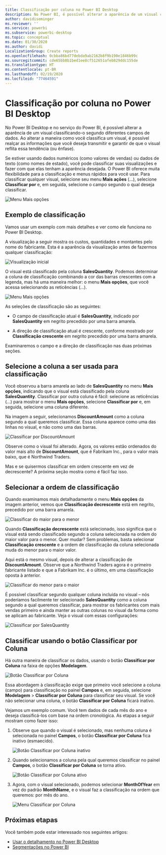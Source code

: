 ```yaml
---
title: Classificação por coluna no Power BI Desktop
description: No Power BI, é possível alterar a aparência de um visual classificando-o segundo diferentes campos de dados.
author: davidiseminger
ms.reviewer: ''
ms.service: powerbi
ms.subservice: powerbi-desktop
ms.topic: conceptual
ms.date: 01/30/2020
ms.author: davidi
LocalizationGroup: Create reports
ms.openlocfilehash: 0cbba86bd77debda9ab2162b8f9b190e1846b99c
ms.sourcegitcommit: cde65bb8b1bed1ee8cf512651afeb829ddc155de
ms.translationtype: HT
ms.contentlocale: pt-BR
ms.lasthandoff: 02/19/2020
ms.locfileid: "77464591"
---
```

# <a name="sort-by-column-in-power-bi-desktop"></a>Classificação por coluna no Power BI Desktop
No Power BI Desktop e no serviço do Power BI, é possível alterar a aparência de um visual classificando-o segundo diferentes campos de dados. Ao alterar a maneira como você classifica um visual, é possível realçar as informações que você deseja transmitir e garantir de que o visual reflita essa tendência (ou ênfase).

Se estiver usando dados numéricos (como valores de vendas) ou dados de texto (como nomes de estado), você pode classificar suas visualizações e fazer com que elas tenham a aparência desejada. O Power BI oferece muita flexibilidade para a classificação e menus rápidos para você usar. Para classificar qualquer visual, selecione seu menu **Mais ações** (...), selecione **Classificar por** e, em seguida, selecione o campo segundo o qual deseja classificar.

![Menu Mais opções](media/desktop-sort-by-column/sortbycolumn_2.png)

## <a name="sorting-example"></a>Exemplo de classificação
Vamos usar um exemplo com mais detalhes e ver como ele funciona no Power BI Desktop.

A visualização a seguir mostra os custos, quantidades e montantes pelo nome do fabricante. Esta é a aparência da visualização antes de fazermos qualquer classificação:

![Visualização inicial](media/desktop-sort-by-column/sortbycolumn_1.png)

O visual está classificado pela coluna **SalesQuantity**. Podemos determinar a coluna de classificação combinando a cor das barras crescentes com a legenda, mas há uma maneira melhor: o menu **Mais opções**, que você acessa selecionando as reticências (...).

![Menu Mais opções](media/desktop-sort-by-column/sortbycolumn_2.png)

As seleções de classificação são as seguintes:

* O campo de classificação atual é **SalesQuantity**, indicado por **SalesQuantity** em negrito precedido por uma barra amarela. 

* A direção de classificação atual é crescente, conforme mostrado por **Classificação crescente** em negrito precedido por uma barra amarela.

Examinaremos o campo e a direção de classificação nas duas próximas seções.

## <a name="select-which-column-to-use-for-sorting"></a>Selecione a coluna a ser usada para classificação
Você observou a barra amarela ao lado de **SalesQuantity** no menu **Mais opções**, indicando que o visual está classificado pela coluna **SalesQuantity**. Classificar por outra coluna é fácil: selecione as reticências (...) para mostrar o menu **Mais opções**, selecione **Classificar por** e, em seguida, selecione uma coluna diferente.

Na imagem a seguir, selecionamos **DiscountAmount** como a coluna segundo a qual queremos classificar. Essa coluna aparece como uma das linhas no visual, e não como uma das barras. 

![Classificar por DiscountAmount](media/desktop-sort-by-column/sortbycolumn_3.png)

Observe como o visual foi alterado. Agora, os valores estão ordenados do valor mais alto de **DiscountAmount**, que é Fabrikam Inc., para o valor mais baixo, que é Northwind Traders. 

Mas e se quisermos classificar em ordem crescente em vez de decrescente? A próxima seção mostra como é fácil faz isso.

## <a name="select-the-sort-order"></a>Selecionar a ordem de classificação
Quando examinamos mais detalhadamente o menu **Mais opções** da imagem anterior, vemos que **Classificação decrescente** está em negrito, precedido por uma barra amarela.

![Classificar do maior para o menor](media/desktop-sort-by-column/sortbycolumn_4.png)

Quando **Classificação decrescente** está selecionado, isso significa que o visual está sendo classificado segundo a coluna selecionada na ordem do maior valor para o menor. Quer mudar? Sem problemas, basta selecionar **Classificação crescente** e a ordem de classificação da coluna selecionada muda do menor para o maior valor.

Aqui está o mesmo visual, depois de alterar a classificação de **DiscountAmount**. Observe que a Northwind Traders agora é o primeiro fabricante listado e que a Fabrikam Inc. é o último, em uma classificação oposta à anterior.

![Classificar do menor para o maior](media/desktop-sort-by-column/sortbycolumn_5.png)

É possível classificar segundo qualquer coluna incluída no visual – nós poderíamos facilmente ter selecionado **SalesQuantity** como a coluna segundo a qual queremos classificar, para mostrar os fabricantes com mais vendas primeiro e ainda manter as outras colunas no visual da forma como se aplicam ao fabricante. Veja o visual com essas configurações:

![Classificar por SalesQuantity](media/desktop-sort-by-column/sortbycolumn_6.png)

## <a name="sort-using-the-sort-by-column-button"></a>Classificar usando o botão Classificar por Coluna
Há outra maneira de classificar os dados, usando o botão **Classificar por Coluna** na faixa de opções **Modelagem**.

![Botão Classificar por Coluna](media/desktop-sort-by-column/sortbycolumn_8.png)

Essa abordagem à classificação exige que primeiro você selecione a coluna (campo) para classificação no painel **Campos** e, em seguida, selecione **Modelagem** > **Classificar por Coluna** para classificar seu visual. Se você não selecionar uma coluna, o botão **Classificar por Coluna** ficará inativo.

Vejamos um exemplo comum. Você tem dados de cada mês do ano e deseja classificá-los com base na ordem cronológica. As etapas a seguir mostram como fazer isso:

1. Observe que quando o visual é selecionado, mas nenhuma coluna é selecionada no painel **Campos**, o botão **Classificar por Coluna** fica inativo (esmaecido).
   
   ![Botão Classificar por Coluna inativo](media/desktop-sort-by-column/sortbycolumn_9.png)

2. Quando selecionamos a coluna pela qual queremos classificar no painel **Campos**, o botão **Classificar por Coluna** se torna ativo.
   
   ![Botão Classificar por Coluna ativo](media/desktop-sort-by-column/sortbycolumn_10.png)
3. Agora, com o visual selecionado, podemos selecionar **MonthOfYear** em vez do padrão **MonthName**, e o visual faz a classificação na ordem que queremos: por mês do ano.
   
   ![Menu Classificar por Coluna](media/desktop-sort-by-column/sortbycolumn_11.png)


<!---
This functionality is no longer active. Jan 2020

## Getting back to default column for sorting
You can sort by any column you'd like, but there may be times when you want the visual to return to its default sorting column. No problem. For a visual that has a sort column selected, open the **More options** menu and select that column again, and the visualization returns to its default sort column.

For example, here's our previous chart:

![Initial visualization](media/desktop-sort-by-column/sortbycolumn_6.png)

When we go back to the menu and select **SalesQuantity** again, the visual defaults to being ordered alphabetically by **Manufacturer**, as shown in the following image.

![Default sort order](media/desktop-sort-by-column/sortbycolumn_7.png)

With so many options for sorting your visuals, creating just the chart or image you want is easy.
--->

## <a name="next-steps"></a>Próximas etapas

Você também pode estar interessado nos seguintes artigos:

* [Usar o detalhamento no Power BI Desktop](desktop-cross-report-drill-through.md)
* [Segmentações no Power BI](visuals/power-bi-visualization-slicers.md)

